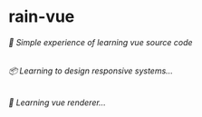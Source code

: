 # rain-vue
###### 🚀 Simple experience of learning vue source code
###### 📦 Learning to design responsive systems...
###### 🤡 Learning vue renderer...
